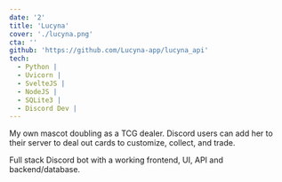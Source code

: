 ```yaml
---
date: '2'
title: 'Lucyna'
cover: './lucyna.png'
cta: ''
github: 'https://github.com/Lucyna-app/lucyna_api'
tech:
  - Python |
  - Uvicorn |
  - SvelteJS |
  - NodeJS |
  - SQLite3 |
  - Discord Dev |
---
```


My own mascot doubling as a TCG dealer. Discord users can add her to their server to deal out cards to customize, collect, and trade.

Full stack Discord bot with a working frontend, UI, API and backend/database.
